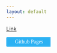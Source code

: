 ```yaml
---
layout: default
---
```



<script>
emailE=('info@' + 'dxartist.com')
document.write('<A href="mailto:' + emailE + '">' + emailE + '</a>')

</script>


<a href="http://blog.webjeda.com/how-to-add-share-buttons-to-jekyll#disqus_thread">Link</a>    

<div class="arrow_right">Github Pages</div>


<style>
    
    
    .arrow_right {
    font: 14px/1.5 'PT Sans',serif;
    background: #2BB1F3;
    border-radius: 3px 0 0 3px;
    color: #FFFFFF;
    display: inline-block;
    height: 26px;
    line-height: 26px;
    padding: 0 20px 0 23px;
    position: relative;
    margin: 0 10px 10px 0;
    text-decoration: none!important;
    -webkit-transition: color .2s;
}

.arrow-right:before {
    background: #fff;
    border-radius: 10px;
    box-shadow: inset 0 1px rgba(0,0,0,.25);
    content: '';
    height: 6px;
    left: 10px;
    position: absolute;
    width: 6px;
    top: 10px;
}
.arrow-right:after {
    background: #fff;
    border-bottom: 13px solid transparent;
    border-left: 10px solid #2BB1F3;
    border-top: 13px solid transparent;
    content: '';
    position: absolute;
    right: 0;
    top: 0;
}

</style>